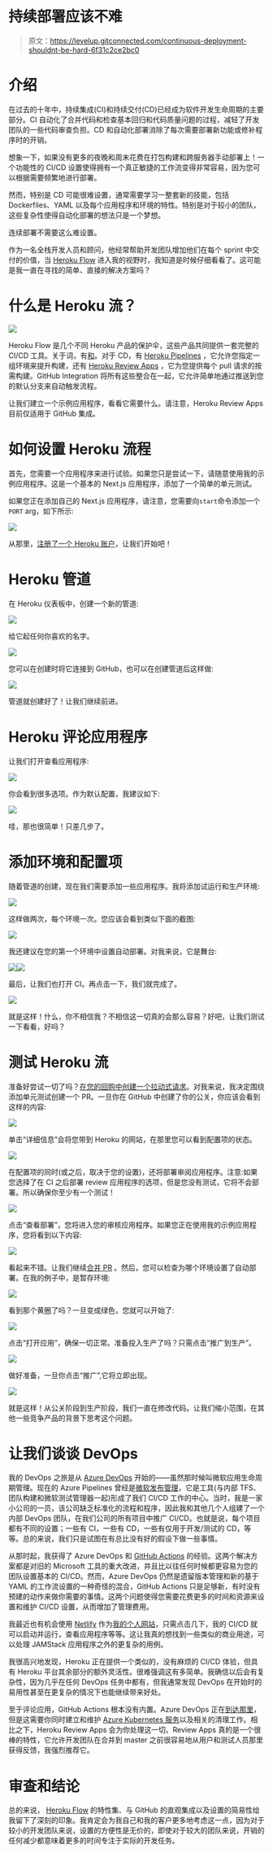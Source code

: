 # 持续部署应该不难

> 原文：<https://levelup.gitconnected.com/continuous-deployment-shouldnt-be-hard-6f31c2ce2bc0>

# 介绍

在过去的十年中，持续集成(CI)和持续交付(CD)已经成为软件开发生命周期的主要部分。CI 自动化了合并代码和检查基本回归和代码质量问题的过程，减轻了开发团队的一些代码审查负担。CD 和自动化部署消除了每次需要部署新功能或修补程序时的开销。

想象一下，如果没有更多的夜晚和周末花费在打包构建和跨服务器手动部署上！一个功能性的 CI/CD 设置使得拥有一个真正敏捷的工作流变得非常容易，因为您可以根据需要频繁地进行部署。

然而，特别是 CD 可能很难设置，通常需要学习一整套新的技能，包括 Dockerfiles、YAML 以及每个应用程序和环境的特性。特别是对于较小的团队，这些复杂性使得自动化部署的想法只是一个梦想。

连续部署不需要这么难设置。

作为一名全栈开发人员和顾问，他经常帮助开发团队增加他们在每个 sprint 中交付的价值，当 [Heroku Flow](https://www.heroku.com/flow) 进入我的视野时，我知道是时候仔细看看了。这可能是我一直在寻找的简单、直接的解决方案吗？

# 什么是 Heroku 流？

![](img/7a6f5a0d082fefa757e9ecf952542919.png)

Heroku Flow 是几个不同 Heroku 产品的保护伞，这些产品共同提供一套完整的 CI/CD 工具。关于词，有[和](https://devcenter.heroku.com/articles/heroku-ci)。对于 CD，有 [Heroku Pipelines](https://devcenter.heroku.com/articles/pipelines) ，它允许您指定一组环境来提升构建，还有 [Heroku Review Apps](https://devcenter.heroku.com/articles/github-integration-review-apps) ，它为您提供每个 pull 请求的按需构建。GitHub Integration 将所有这些整合在一起，它允许简单地通过推送到您的默认分支来自动触发流程。

让我们建立一个示例应用程序，看看它需要什么。请注意，Heroku Review Apps 目前仅适用于 GitHub 集成。

# 如何设置 Heroku 流程

首先，您需要一个应用程序来进行试验。如果您只是尝试一下，请随意使用我的示例应用程序。这是一个基本的 Next.js 应用程序，添加了一个简单的单元测试。

如果您正在添加自己的 Next.js 应用程序，请注意，您需要向`start`命令添加一个`PORT` arg，如下所示:

![](img/550d3887e58f6c3cfb1282ab60a26baf.png)

从那里，[注册了一个 Heroku 账户](https://signup.heroku.com/)，让我们开始吧！

# Heroku 管道

在 Heroku 仪表板中，创建一个新的管道:

![](img/d2c0e05d51677d0741747c70d72163df.png)

给它起任何你喜欢的名字。

![](img/e9068b707289a8941b7c1a17d629464c.png)

您可以在创建时将它连接到 GitHub，也可以在创建管道后这样做:

![](img/401871f237a42e001fc4114c7ad43d64.png)

管道就创建好了！让我们继续前进。

# Heroku 评论应用程序

让我们打开查看应用程序:

![](img/b517a59648905d11bbd264d98bed7c24.png)

你会看到很多选项。作为默认配置，我建议如下:

![](img/6b0c3c9bdeb946f7bcad65c4632f251f.png)

哇，那也很简单！只差几步了。

# 添加环境和配置项

随着管道的创建，现在我们需要添加一些应用程序。我将添加试运行和生产环境:

![](img/5b7d41093f8da6061b554f923d2fce90.png)

这样做两次，每个环境一次。您应该会看到类似下面的截图:

![](img/3860795cd784c4c12c825a2bd823ddf7.png)

我还建议在您的第一个环境中设置自动部署。对我来说，它是舞台:

![](img/354c7e9e313e08302ccbe0da3c9a1662.png)![](img/6cf32b4b5b71c52a8a0154adaa42b298.png)

最后，让我们也打开 CI。再点击一下，我们就完成了。

![](img/d1ee4eced43668987b54dcceb83e39d4.png)

就是这样！什么，你不相信我？不相信这一切真的会那么容易？好吧，让我们测试一下看看，好吗？

# 测试 Heroku 流

准备好尝试一切了吗？[在您的回购中创建一个拉动式请求](https://docs.github.com/en/github/collaborating-with-issues-and-pull-requests/creating-a-pull-request)。对我来说，我决定围绕添加单元测试创建一个 PR。一旦你在 GitHub 中创建了你的公关，你应该会看到这样的内容:

![](img/27fa7f91e0e79d4a510a2a21c182794a.png)

单击“详细信息”会将您带到 Heroku 的网站，在那里您可以看到配置项的状态。

![](img/5d4131228d13343a3a755399e18136cf.png)

在配置项的同时(或之后，取决于您的设置)，还将部署审阅应用程序。注意:如果您选择了在 CI 之后部署 review 应用程序的选项，但是您没有测试，它将不会部署。所以确保你至少有一个测试！

![](img/5b8f8d29cd27ea1a1d7032ef54f05ee8.png)

点击“查看部署”，您将进入您的审核应用程序。如果您正在使用我的示例应用程序，您将看到以下内容:

![](img/7d8aec247c1a8de78a3a69ab18d099de.png)

看起来不错。让我们继续[合并 PR](https://docs.github.com/en/github/collaborating-with-issues-and-pull-requests/merging-a-pull-request) 。然后，您可以检查为哪个环境设置了自动部署。在我的例子中，是暂存环境:

![](img/c35bbc8fc109b6c82e377cbde0334a35.png)

看到那个黄圈了吗？一旦变成绿色，您就可以开始了:

![](img/1b66a8add155382140f45f01fac8e19e.png)

点击“打开应用”，确保一切正常。准备投入生产了吗？只需点击“推广到生产”。

![](img/ba86280965b6c2bce9076a46bbeb76b2.png)

做好准备，一旦你点击“推广”,它将立即出现。

![](img/bda6df1438386d72ee6d61161f7f90e7.png)

就是这样！从公关阶段到生产阶段，我们一直在修改代码。让我们缩小范围，在其他一些竞争产品的背景下思考这个问题。

# 让我们谈谈 DevOps

我的 DevOps 之旅是从 [Azure DevOps](https://azure.microsoft.com/en-us/services/devops/) 开始的——虽然那时候叫微软应用生命周期管理。现在的 Azure Pipelines 曾经是[微软发布管理](https://docs.microsoft.com/en-us/azure/devops/pipelines/archive/release/overview-rm2015?view=azure-devops)，它是工具(与内部 TFS、团队构建和微软测试管理器一起)形成了我们 CI/CD 工作的中心。当时，我是一家小公司的一员，该公司缺乏标准化的流程和程序，因此我和其他几个人组建了一个内部 DevOps 团队，在我们公司的所有项目中推广 CI/CD。也就是说，每个项目都有不同的设置；一些有 CI，一些有 CD，一些有仅用于开发/测试的 CD，等等。总的来说，我们只是试图在有总比没有好的假设下做一些事情。

从那时起，我获得了 Azure DevOps 和 [GitHub Actions](https://github.com/features/actions) 的经验。这两个解决方案都是对旧的 Microsoft 工具的重大改进，并且比以往任何时候都更容易为您的团队设置基本的 CI/CD。然而，Azure DevOps 仍然是遗留版本管理和新的基于 YAML 的工作流设置的一种奇怪的混合，GitHub Actions 只是足够新，有时没有预建的动作来做你需要的事情。这两个问题使得您需要花费更多的时间和资源来设置和维护 CI/CD 设置，从而增加了管理费用。

我最近也有机会使用 [Netlify](https://www.netlify.com/) 作为[我的个人网站](https://henryjin.dev/)，只需点击几下，我的 CI/CD 就可以启动并运行，查看应用程序等等。这让我真的想找到一些类似的商业用途，可以处理 JAMStack 应用程序之外的更复杂的用例。

我很高兴地发现，Heroku 正在提供一个类似的，没有麻烦的 CI/CD 体验，但具有 Heroku 平台其余部分的额外灵活性。很难强调这有多简单。我确信以后会有复杂性，因为几乎在任何 DevOps 任务中都有，但我通常发现 DevOps 在开始时的易用性甚至在更复杂的情况下也能继续带来好处。

至于评论应用，GitHub Actions 根本没有内置。Azure DevOps 正在[到达那里](https://devblogs.microsoft.com/devops/review-apps-in-azure-pipelines/)，但是这需要你同时建立和维护 [Azure Kubernetes 服务](https://azure.microsoft.com/en-us/services/kubernetes-service/)以及相关的清理工作。相比之下，Heroku Review Apps 会为你处理这一切。Review Apps 真的是一个很棒的特性，它允许开发团队在合并到 master 之前很容易地从用户和测试人员那里获得反馈，我强烈推荐它。

# 审查和结论

总的来说， [Heroku Flow](https://www.heroku.com/flow) 的特性集、与 GitHub 的直观集成以及设置的简易性给我留下了深刻的印象。我肯定会为我自己和我的客户更多地考虑这一点，因为对于较小的开发团队来说，设置的方便性是无价的，即使对于较大的团队来说，开销的任何减少都意味着更多的时间专注于实际的开发任务。